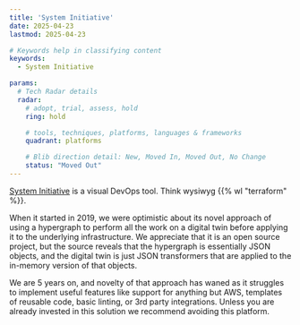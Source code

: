 ```yaml
---
title: 'System Initiative'
date: 2025-04-23
lastmod: 2025-04-23

# Keywords help in classifying content
keywords:
  - System Initiative

params:
  # Tech Radar details
  radar:
    # adopt, trial, assess, hold
    ring: hold

    # tools, techniques, platforms, languages & frameworks
    quadrant: platforms

    # Blib direction detail: New, Moved In, Moved Out, No Change
    status: "Moved Out"
---
```


[System Initiative](https://www.systeminit.com/) is a visual DevOps tool.  Think wysiwyg {{% wl "terraform" %}}.

When it started in 2019, we were optimistic about its novel approach of using a hypergraph to perform all the work on a digital twin before applying it to the underlying infrastructure. We appreciate that it is an open source project, but the source reveals that the hypergraph is essentially JSON objects, and the digital twin is just JSON transformers that are applied to the in-memory version of that objects.

We are 5 years on, and novelty of that approach has waned as it struggles to implement useful features like support for anything but AWS, templates of reusable code, basic linting, or 3rd party integrations. Unless you are already invested in this solution we recommend avoiding this platform.

<!--more-->

